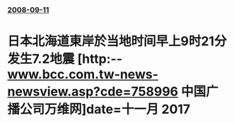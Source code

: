 ### [2008-09-11](/news/2008/09/11/index.md)

##### 
# 日本北海道東岸於当地时间早上9时21分发生7.2地震 [http:--www.bcc.com.tw-news-newsview.asp?cde=758996 中国广播公司万维网]date=十一月 2017 



